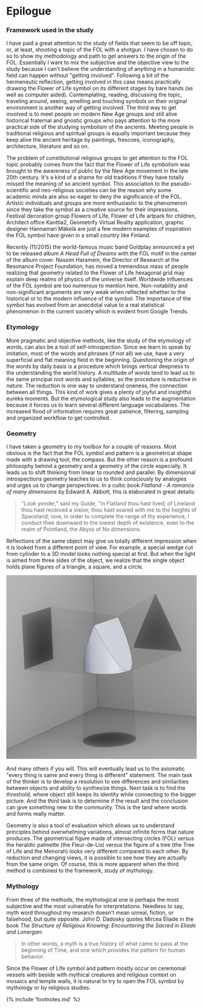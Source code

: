 # Epilogue


### Framework used in the study

I have paid a great attention to the study of fields that seem to be off topic, or, at least, shooting a topic of the FOL with a shotgun. I have chosen to do so to show my methodology and path to get answers to the origin of the FOL. Essentially I want to mix the subjective and the objective view to the study because I can't believe the understanding of anything in a humanistic field can happen without "getting involved". Following a bit of the hermeneutic reflection<!-- cite author="René Gothóni" title="Words Matter. Hermeneutics in the Study of Religions" date="2011" location="" type="book" href="#" -->, getting involved in this case means practically drawing the Flower of Life symbol on its different stages by bare hands (as well as computer aided). Contemplating, reading, discussing the topic, traveling around, seeing, smelling and touching symbols on their original environment is another way of getting involved. The third way to get involved is to meet people on modern New Age groups and still alive historical fraternal and gnostic groups who pays attention to the more practical side of the studying symbolism of the ancients. Meeting people in traditional religious and spiritual groups is equally important because they keep alive the ancient heritage by paintings, frescoes, iconography, architecture, literature and so on.

The problem of constitutional religious groups to get attention to the FOL topic probably comes from the fact that the Flower of Life symbolism was brought to the awareness of public by the New Age movement in the late 20th century. It's a kind of a shame for old traditions if they have totally missed the meaning of so ancient symbol. This association to the pseudo-scientific and neo-religious societies can be the reason why some academic minds are also so eager to deny the significance of the FOL. Artistic individuals and groups are more enthusiastic to the phenomenon since they take the symbol as a creative source for their impressions. Festival decoration group Flowers of Life<!-- cite author="flowersoflife.net" title="Flower of Life decorations" date="" location="" type="website" href="http://www.flowersoflife.net/" -->, Flower of Life artpark for children<!-- cite author="karlsson-sutisna.com" title="Flower Of Life Artpark" date="" location="" type="website" href="http://www.artpark.karlsson-sutisna.com/" -->, Architect office Kanttia2<!-- cite author="kanttia2.fi" title="Kanttia 2 architect office" date="" location="" type="website" href="http://kanttia2.fi/" -->, Geometrify Virtual Reality application<!-- cite author="geometrify.net" title="Geometrify - Music for Your Eyes" date="" location="" type="website" href="http://geometrify.net/" -->, graphic designer Hannamari Mäkelä<!-- cite author="hannamarimakela.com" title="Geometric paintings" date="" location="" type="website" href="http://www.hannamarimakela.com/Geometriset-maalaukset-Geometric-paintings/" --> are just a few modern examples of inspiration the FOL symbol have given in a small country like Finland.

Recently (11/2015) the world-famous music band Goldplay announced a yet to be released album *A Head Full of Dreams* with the FOL motif in the center of the album cover<!-- cite author="musictimes.com" title="Coldplay New Album A Head Full of Dreams Release Date, Tracklist, Cover and Single Revealed" date="" location="" type="website" href="http://www.musictimes.com/articles/53680/20151106/coldplay-new-album-head-full-dreams-release-date-tracklist-cover.htm" -->. Nassim Haramein, the Director of Research at the Resonance Project Foundation<!-- cite author="resonance.is" title="Resonance Project Foundation" date="" location="" type="website" href="http://resonance.is/" -->, has moved a tremendous mass of people realizing that geometry related to the Flower of Life hexagonal grid may explain deep realms of physics of the universe itself. Worldwide influences of the FOL symbol are too numerous to mention here. Non-notability and non-significant arguments are very weak when reflected whether to the historical or to the modern influence of the symbol. The importance of the symbol has evolved from an anecdotal value to a real statistical phenomenon in the current society which is evident from Google Trends<!-- cite author="google.com" title="Flower of Life - Google Trends" date="" location="" type="website" href="https://www.google.com/trends/explore#q=%2Fm%2F06f1ff&cmpt=q&tz=Etc%2FGMT-2" -->.


### Etymology

More pragmatic and objective methods, like the study of the etymology of words, can also be a tool of self-introspection. Since we learn to speak by imitation, most of the words and phrases (if not all) we use, have a very superficial and flat meaning field in the beginning. Questioning the origin of the words by daily basis is a procedure which brings vertical deepness to the understanding the world history. A multitude of words tend to lead us to the same principal root words and syllables, so the procedure is reductive in nature. The reduction is one way to understand oneness, the connection between all things. This kind of work gives a plenty of joyful and insightful eureka moments. But the etymological study also leads to the augmentation because it forces us to learn several different language vocabularies. The increased flood of information requires great patience, filtering, sampling and organized workflow to get controlled.


### Geometry

I have taken a geometry to my toolbox for a couple of reasons. Most obvious is the fact that the FOL symbol and pattern is a geometrical shape made with a drawing tool, the compass. But the other reason is a profound philosophy behind a geometry and a geometry of the circle especially. It leads us to shift thinking from linear to rounded and parallel. By dimensional introspections geometry teaches to us to think consciously by analogies and urges us to change perspectives. In a cultic book *Flatland - A romance of many dimensions* by Edward A. Abbott, this is elaborated in great details:

> "Look yonder," said my Guide, "in Flatland thou hast lived; of Lineland thou hast received a vision; thou hast soared with me to the heights of Spaceland; now, in order to complete the range of thy experience, I conduct thee downward to the lowest depth of existence, even to the realm of Pointland, the Abyss of No dimensions.<!-- cite author="Edward A. Abbott" title="Flatland - A romance of many dimensions" date="1891" location="Chapter 20" type="book" href="http://www.geom.uiuc.edu/~banchoff/Flatland/" -->

Reflections of the same object may give us totally different impression when it is looked from a different point of view. For example, a special wedge cut from cylinder to a 3D model looks nothing special at first. But when the light is aimed from three sides of the object, we realize that the single object holds plane figures of a triangle, a square, and a circle.

![Cylindrical wedge projections](/media/3dobject.png)

And many others if you will. This will eventually lead us to the axiomatic "every thing is same and every thing is different" statement. The main task of the thinker is to develop a resolution to see differences and similarities between objects and ability to synthesize things. Next task is to find the threshold, where object still keeps its identity while connecting to the bigger picture. And the third task is to determine if the result and the conclusion can give something new to the community. This is the land where words and forms really matter.

Geometry is also a tool of evaluation which allows us to understand principles behind overwhelming variations, almost infinite forms that nature produces. The geometrical figure made of intersecting circles (FOL) versus the heraldic palmette (the Fleur-de-Lis) versus the figure of a tree (the Tree of Life and the Menorah) looks very different compared to each other. By reduction and changing views, it is possible to see how they are actually from the same origin. Of course, this is more apparent when the third method is combined to the framework, study of mythology.


### Mythology

From three of the methods, the mythological one is perhaps the most subjective and the most vulnerable for interpretations. Needless to say, myth word throughout my research doesn't mean unreal, fiction, or falsehood, but quite opposite. John D. Dadosky quotes Mircea Eliade in the book *The Structure of Religious Knowing: Encountering the Sacred in Eliade and Lonergan*:

> In other words, a myth is a true history of what came to pass at the beginning of Time, and one which provides the pattern for human behavior.<!-- cite author="John D. Dadosky" title="The Structure of Religious Knowing: Encountering the Sacred in Eliade and Lonergan" date="2004" location="" type="book" href="#" -->

Since the Flower of Life symbol and pattern mostly occur on ceremonial vessels with beside with mythical creatures and religious context on mosaics and temple walls, it is natural to try to open the FOL symbol by mythology or by religious studies. 

{% include 'footnotes.md' %}
